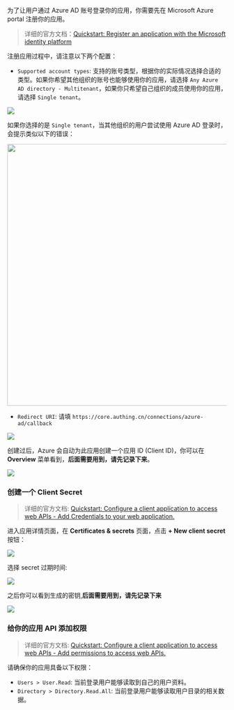 <IntegrationDetailCard title="在 Azure Active Directory 中创建一个应用">

为了让用户通过 Azure AD 账号登录你的应用，你需要先在 Microsoft Azure portal 注册你的应用。

> 详细的官方文档：[Quickstart: Register an application with the Microsoft identity platform](https://docs.microsoft.com/en-us/azure/active-directory/develop/quickstart-register-app)

注册应用过程中，请注意以下两个配置：

- `Supported account types`: 支持的账号类型，根据你的实际情况选择合适的类型。如果你希望其他组织的账号也能够使用你的应用，请选择 `Any Azure AD directory - Multitenant`，如果你只希望自己组织的成员使用你的应用，请选择 `Single tenant`。

![](https://cdn.authing.cn/blog/20201105140559.png)

如果你选择的是 `Single tenant`，当其他组织的用户尝试使用 Azure AD 登录时，会提示类似以下的错误：

<img src="https://cdn.authing.cn/blog/20201105161637.png" height="600px"></img>

- `Redirect URI`: 请填 `https://core.authing.cn/connections/azure-ad/callback`

![](https://cdn.authing.cn/blog/20201105140910.png)

创建过后，Azure 会自动为此应用创建一个应用 ID (Client ID)，你可以在 **Overview** 菜单看到，**后面需要用到，请先记录下来**。

![](https://cdn.authing.cn/blog/20201105141138.png)

### 创建一个 Client Secret

> 详细的官方文档: [Quickstart: Configure a client application to access web APIs - Add Credentials to your web application.](https://docs.microsoft.com/en-us/azure/active-directory/develop/quickstart-configure-app-access-web-apis#add-credentials-to-your-web-application)

进入应用详情页面，在 **Certificates & secrets** 页面，点击 **+ New client secret** 按钮：

![](https://cdn.authing.cn/blog/20201105141409.png)

选择 secret 过期时间:

![](https://cdn.authing.cn/blog/20201105141523.png)

之后你可以看到生成的密钥,**后面需要用到，请先记录下来**

![](https://cdn.authing.cn/blog/20201105141557.png)

### 给你的应用 API 添加权限

> 详细的官方文档: [Quickstart: Configure a client application to access web APIs - Add permissions to access web APIs.](https://docs.microsoft.com/en-us/azure/active-directory/develop/quickstart-configure-app-access-web-apis#add-permissions-to-access-web-apis)

请确保你的应用具备以下权限：

- `Users > User.Read`: 当前登录用户能够读取到自己的用户资料。
- `Directory > Directory.Read.All`: 当前登录用户能够读取用户目录的相关数据。


</IntegrationDetailCard>